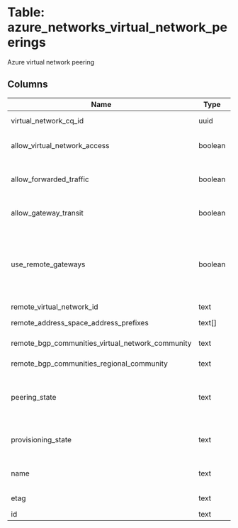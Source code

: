 
# Table: azure_networks_virtual_network_peerings
Azure virtual network peering
## Columns
| Name        | Type           | Description  |
| ------------- | ------------- | -----  |
|virtual_network_cq_id|uuid|Unique ID of azure_network_virtual_networks table (FK)|
|allow_virtual_network_access|boolean|Whether the VMs in the local virtual network space would be able to access the VMs in remote virtual network space|
|allow_forwarded_traffic|boolean|Whether the forwarded traffic from the VMs in the local virtual network will be allowed/disallowed in remote virtual network|
|allow_gateway_transit|boolean|If gateway links can be used in remote virtual networking to link to this virtual network|
|use_remote_gateways|boolean|If remote gateways can be used on this virtual network If the flag is set to true, and allowGatewayTransit on remote peering is also true, virtual network will use gateways of remote virtual network for transit Only one peering can have this flag set to true This flag cannot be set if virtual network already has a gateway|
|remote_virtual_network_id|text|Resource ID|
|remote_address_space_address_prefixes|text[]|A list of address blocks reserved for this virtual network in CIDR notation|
|remote_bgp_communities_virtual_network_community|text|The BGP community associated with the virtual network|
|remote_bgp_communities_regional_community|text|The BGP community associated with the region of the virtual network|
|peering_state|text|The status of the virtual network peering Possible values include: 'VirtualNetworkPeeringStateInitiated', 'VirtualNetworkPeeringStateConnected', 'VirtualNetworkPeeringStateDisconnected'|
|provisioning_state|text|The provisioning state of the virtual network peering resource Possible values include: 'Succeeded', 'Updating', 'Deleting', 'Failed'|
|name|text|The name of the resource that is unique within a resource group This name can be used to access the resource|
|etag|text|A unique read-only string that changes whenever the resource is updated|
|id|text|Resource ID|
